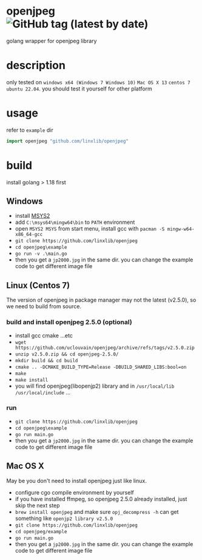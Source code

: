 # openjpeg ![GitHub tag (latest by date)](https://img.shields.io/github/v/tag/linxlib/openjpeg?style=flat-square)
golang wrapper for openjpeg library

# description
only tested on `windows x64 (Windows 7 Windows 10)` `Mac OS X 13` `centos 7` `ubuntu 22.04`. you should test it yourself for other platform

# usage
refer to `example` dir
```go
import openjpeg "github.com/linxlib/openjpeg"
```

# build

install golang > 1.18 first

## Windows

- install [MSYS2](http://www.msys2.org/)
- add `C:\msys64\mingw64\bin` to `PATH` environment
- open `MSYS2 MSYS` from start menu, install gcc with `pacman -S mingw-w64-x86_64-gcc`
- `git clone https://github.com/linxlib/openjpeg`
- `cd openjpeg\example`
- `go run -v .\main.go`
- then you get a `jp2000.jpg` in the same dir. you can change the example code to get different image file


## Linux (Centos 7)
The version of openjpeg in package manager may not the latest (v2.5.0), so we need to build from source.

### build and install openjpeg 2.5.0 (optional)
- install gcc cmake ...etc
- `wget https://github.com/uclouvain/openjpeg/archive/refs/tags/v2.5.0.zip`
- `unzip v2.5.0.zip && cd openjpeg-2.5.0/`
- `mkdir build && cd build`
- `cmake .. -DCMAKE_BUILD_TYPE=Release -DBUILD_SHARED_LIBS:bool=on`
- `make`
- `make install`
- you will find openjpeg(libopenjp2) library and  in `/usr/local/lib` `/usr/local/include` ...

### run
- `git clone https://github.com/linxlib/openjpeg`
- `cd openjpeg\example`
- `go run main.go`
- then you get a `jp2000.jpg` in the same dir. you can change the example code to get different image file


## Mac OS X
May be you don't need to install openjpeg just like linux.

- configure cgo compile environment by yourself
- if you have installed ffmpeg, so openjpeg 2.5.0 already installed, just skip the next step
- `brew install openjpeg` and make sure `opj_decompress -h` can get something like `openjp2 library v2.5.0`
- `git clone https://github.com/linxlib/openjpeg`
- `cd openjpeg/example`
- `go run main.go`
- then you get a `jp2000.jpg` in the same dir. you can change the example code to get different image file
